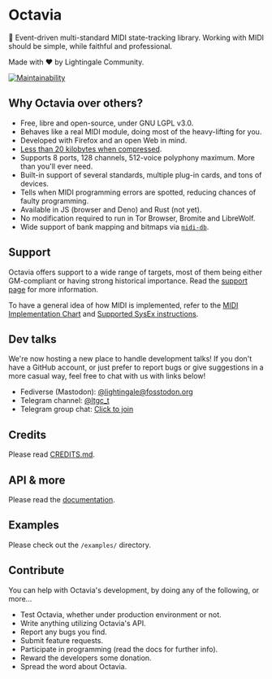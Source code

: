 # Octavia
🎻 Event-driven multi-standard MIDI state-tracking library. Working with MIDI should be simple, while faithful and professional.

Made with ❤️ by Lightingale Community.

[![Maintainability](https://api.codeclimate.com/v1/badges/fa5aeaf4ba4c9b2d50e2/maintainability)](https://codeclimate.com/github/ltgcgo/octavia/maintainability)

## Why Octavia over others?
* Free, libre and open-source, under GNU LGPL v3.0.
* Behaves like a real MIDI module, doing most of the heavy-lifting for you.
* Developed with Firefox and an open Web in mind.
* [Less than 20 kilobytes when compressed](docs/support/compress.md).
* Supports 8 ports, 128 channels, 512-voice polyphony maximum. More than you'll ever need.
* Built-in support of several standards, multiple plug-in cards, and tons of devices.
* Tells when MIDI programming errors are spotted, reducing chances of faulty programming.
* Available in JS (browser and Deno) and Rust (not yet).
* No modification required to run in Tor Browser, Bromite and LibreWolf.
* Wide support of bank mapping and bitmaps via [`midi-db`](https://github.com/ltgcgo/midi-db).

## Support
Octavia offers support to a wide range of targets, most of them being either GM-compliant or having strong historical importance. Read the [support page](docs/support/target.md) for more information.

To have a general idea of how MIDI is implemented, refer to the [MIDI Implementation Chart](docs/support/implementation.md) and [Supported SysEx instructions](docs/support/sysex.md).

## Dev talks
We're now hosting a new place to handle development talks! If you don't have a GitHub account, or just prefer to report bugs or give suggestions in a more casual way, feel free to chat with us with links below!

* Fediverse (Mastodon): [@lightingale@fosstodon.org](https://fosstodon.org/@lightingale)
* Telegram channel: [@ltgc_t](https://t.me/s/ltgc_t)
* Telegram group chat: [Click to join](https://t.me/+0I30mcOPTSQ0ZGIx)

## Credits
Please read [CREDITS.md](CREDITS.md).

## API & more
Please read the [documentation](docs/README.md).

## Examples
Please check out the `/examples/` directory.

## Contribute
You can help with Octavia's development, by doing any of the following, or more...
* Test Octavia, whether under production environment or not.
* Write anything utilizing Octavia's API.
* Report any bugs you find.
* Submit feature requests.
* Participate in programming (read the docs for further info).
* Reward the developers some donation.
* Spread the word about Octavia.